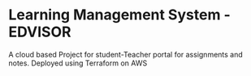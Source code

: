 # Learning Management System - EDVISOR

A cloud based Project for student-Teacher portal for assignments and
notes. Deployed using Terraform on AWS 
